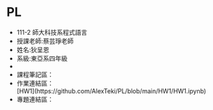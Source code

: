 # PL
<ul>
<li>111-2 師大科技系程式語言</li>
<li>授課老師:蔡芸琤老師</li>
<li>姓名:狄呈恩</li>
<li>系級:東亞系四年級</li>
  <li></li>
  
<li>課程筆記區：</li>
<li>作業連結區：</li>
[HW1](https://github.com/AlexTeki/PL/blob/main/HW1/HW1.ipynb)
<li>專題連結區：</li>
